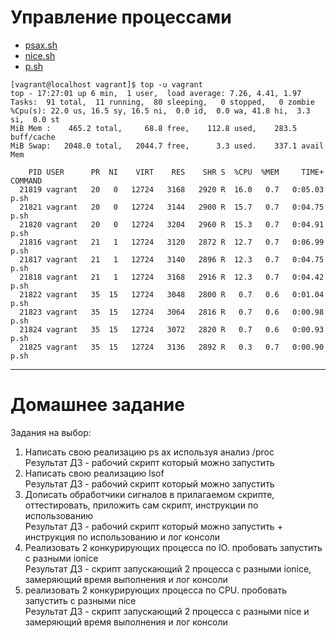 # Управление процессами 

* [psax.sh](https://github.com/maxonchikbk/otus/blob/main/9.Proc/psax.sh)
* [nice.sh](https://github.com/maxonchikbk/otus/blob/main/9.Proc/nice.sh)
* [p.sh](https://github.com/maxonchikbk/otus/blob/main/9.Proc/p.sh)

```
[vagrant@localhost vagrant]$ top -u vagrant
top - 17:27:01 up 6 min,  1 user,  load average: 7.26, 4.41, 1.97
Tasks:  91 total,  11 running,  80 sleeping,   0 stopped,   0 zombie
%Cpu(s): 22.0 us, 16.5 sy, 16.5 ni,  0.0 id,  0.0 wa, 41.8 hi,  3.3 si,  0.0 st
MiB Mem :    465.2 total,     68.8 free,    112.8 used,    283.5 buff/cache
MiB Swap:   2048.0 total,   2044.7 free,      3.3 used.    337.1 avail Mem

    PID USER      PR  NI    VIRT    RES    SHR S  %CPU  %MEM     TIME+ COMMAND
  21819 vagrant   20   0   12724   3168   2920 R  16.0   0.7   0:05.03 p.sh
  21821 vagrant   20   0   12724   3144   2900 R  15.7   0.7   0:04.75 p.sh
  21820 vagrant   20   0   12724   3204   2960 R  15.3   0.7   0:04.91 p.sh
  21816 vagrant   21   1   12724   3120   2872 R  12.7   0.7   0:06.99 p.sh
  21817 vagrant   21   1   12724   3140   2896 R  12.3   0.7   0:04.75 p.sh
  21818 vagrant   21   1   12724   3168   2916 R  12.3   0.7   0:04.42 p.sh
  21822 vagrant   35  15   12724   3048   2800 R   0.7   0.6   0:01.04 p.sh
  21823 vagrant   35  15   12724   3064   2816 R   0.7   0.6   0:00.98 p.sh
  21824 vagrant   35  15   12724   3072   2820 R   0.7   0.6   0:00.93 p.sh
  21825 vagrant   35  15   12724   3136   2892 R   0.3   0.7   0:00.90 p.sh        
  ```
---
# Домашнее задание

Задания на выбор:

   1. Написать свою реализацию ps ax используя анализ /proc <br>
      Результат ДЗ - рабочий скрипт который можно запустить
   2. Написать свою реализацию lsof <br>
      Результат ДЗ - рабочий скрипт который можно запустить
   3. Дописать обработчики сигналов в прилагаемом скрипте, оттестировать, приложить сам скрипт, инструкции по использованию<br>
      Результат ДЗ - рабочий скрипт который можно запустить + инструкция по использованию и лог консоли
   4. Реализовать 2 конкурирующих процесса по IO. пробовать запустить с разными ionice<br>
      Результат ДЗ - скрипт запускающий 2 процесса с разными ionice, замеряющий время выполнения и лог консоли
   5. реализовать 2 конкурирующих процесса по CPU. пробовать запустить с разными nice<br>
    Результат ДЗ - скрипт запускающий 2 процесса с разными nice и замеряющий время выполнения и лог консоли